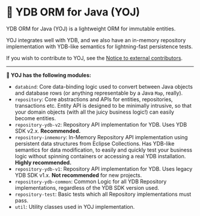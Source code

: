 🦔 YDB ORM for Java (YOJ)
=========================

YDB ORM for Java (YOJ) is a lightweight ORM for immutable entities.

YOJ integrates well with YDB, and we also have an in-memory repository implementation with YDB-like semantics for 
lightning-fast persistence tests.

If you wish to contribute to YOJ, see the [Notice to external contributors](CONTRIBUTING.md).

----

**🦔 YOJ has the following modules:**
- `databind`: Core data-binding logic used to convert between Java objects and database rows (or anything representable
by a Java `Map`, really).
- `repository`: Core abstractions and APIs for entities, repositories, transactions etc. Entity API is designed to be
minimally intrusive, so that your domain objects (with all the juicy business logic!) can easily become entities.
- `repository-ydb-v2`: Repository API implementation for YDB. Uses YDB SDK v2.x. **Recommended.**
- `repository-inmemory`: In-Memory Repository API implementation using persistent data structures from Eclipse 
Collections. Has YDB-like semantics for data modification, to easily and quickly test your business logic without 
spinning containers or accessing a real YDB installation. **Highly recommended.**
- `repository-ydb-v1`: Repository API implementation for YDB. Uses legacy YDB SDK v1.x. **Not recommended** for new
  projects.
- `repository-ydb-common`: Common Logic for all YDB Repository implementations, regardless of the YDB SDK version used.
- `repository-test`: Basic tests which all Repository implementations must pass.
- `util`: Utility classes used in YOJ implementation.